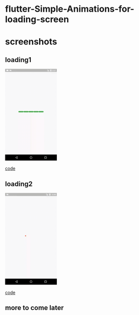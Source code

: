 # flutter-Simple-Animations-for-loading-screen

# screenshots
## loading1
<img src="https://github.com/Tushargupta9800/flutter-Simple-Animations-for-loading-screen/blob/master/screenshot/loading1.gif" height="300em" />

[code](https://github.com/Tushargupta9800/flutter-Simple-Animations-for-loading-screen/blob/master/loading1.dart)

## loading2
<img src="https://github.com/Tushargupta9800/flutter-Simple-Animations-for-loading-screen/blob/master/screenshot/loading2.gif" height="300em" />

[code](https://github.com/Tushargupta9800/flutter-Simple-Animations-for-loading-screen/blob/master/loading2.dart)

## more to come later
